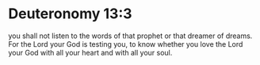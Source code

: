 # Deuteronomy 13:3

you shall not listen to the words of that prophet or that dreamer of dreams. For the Lord your God is testing you, to know whether you love the Lord your God with all your heart and with all your soul.

